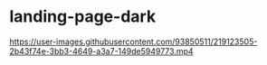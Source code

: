 # landing-page-dark


https://user-images.githubusercontent.com/93850511/219123505-2b43f74e-3bb3-4649-a3a7-149de5949773.mp4
